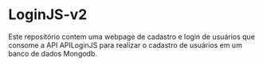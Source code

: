 # LoginJS-v2
Este repositório contem uma webpage de cadastro e login de usuários que consome a API APILoginJS para realizar o cadastro de usuários em um banco de dados Mongodb.

